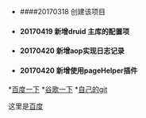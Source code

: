 


* ####20170318  创建该项目

* #### 20170419  新增druid  主库的配置项

* #### 20170420  新增aop实现日志记录

* #### 20170420  新增使用pageHelper插件


*[百度一下](https://www.baidu.com)
*[谷歌一下](https://www/google.com)
*[自己的git](https://github.com/ding199309)

[百度]:https://www.baidu.com "百度"

这里是[百度]